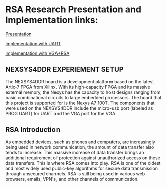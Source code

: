 # RSA Research Presentation and Implementation links: 

[Presentation](https://www.youtube.com/watch?v=8S-ygIxDwUU&feature=youtu.be)

[Implementation with UART](https://www.youtube.com/watch?v=NgoimC99_kA)

[Implementation with VGA+RSA](https://www.youtube.com/watch?v=Zuuj7DJVnwg )



## NEXSYS4DDR EXPERIEMENT SETUP

The NEXSYS4DDR board is a development platform based on the latest Artix-7 FPGA from Xilinx. With its high-capacity FPGA and its massive external memory, the Nexys has the capacity to host designs ranging from basic combinational circuits to large embedded processors. The board that this project is supported for is the Nexys A7 100T. The components that were used on the NEXSYS4DDR include the micro-usb port (labeled as PROG UART) for UART and the VGA port for the VGA.

## RSA Introduction 

As embedded devices, such as phones and computers, are increasingly being used in network communication,  the amount of data transfer also tends to increase. This massive increase of data transfer brings an additional requirement of protection against unauthorized access on these data transfers. This is where RSA comes into play. RSA is one of the oldest and most widely used public-key algorithms for secure data transmission through unsecured channels. RSA is still being used in various web browsers, emails, VPN's, and other channels of communication. 

